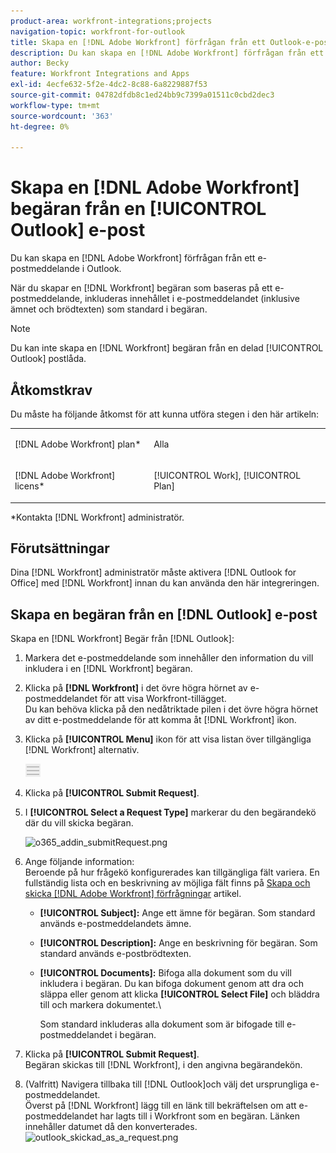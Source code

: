 ```yaml
---
product-area: workfront-integrations;projects
navigation-topic: workfront-for-outlook
title: Skapa en [!DNL Adobe Workfront] förfrågan från ett Outlook-e-postmeddelande
description: Du kan skapa en [!DNL Adobe Workfront] förfrågan från ett e-postmeddelande i Outlook.
author: Becky
feature: Workfront Integrations and Apps
exl-id: 4ecfe632-5f2e-4dc2-8c88-6a8229887f53
source-git-commit: 04782dfdb8c1ed24bb9c7399a01511c0cbd2dec3
workflow-type: tm+mt
source-wordcount: '363'
ht-degree: 0%

---
```


# Skapa en [!DNL Adobe Workfront] begäran från en [!UICONTROL Outlook] e-post

Du kan skapa en [!DNL Adobe Workfront] förfrågan från ett e-postmeddelande i Outlook.

När du skapar en [!DNL Workfront] begäran som baseras på ett e-postmeddelande, inkluderas innehållet i e-postmeddelandet (inklusive ämnet och brödtexten) som standard i begäran.

>[!NOTE]
>
>Du kan inte skapa en [!DNL Workfront] begäran från en delad [!UICONTROL Outlook] postlåda.

## Åtkomstkrav

Du måste ha följande åtkomst för att kunna utföra stegen i den här artikeln:

<table style="table-layout:auto"> 
 <col> 
 <col> 
 <tbody> 
  <tr> 
   <td role="rowheader">[!DNL Adobe Workfront] plan*</td> 
   <td> <p>Alla</p> </td> 
  </tr> 
  <tr> 
   <td role="rowheader">[!DNL Adobe Workfront] licens*</td> 
   <td> <p>[!UICONTROL Work], [!UICONTROL Plan]</p> </td> 
  </tr> 
 </tbody> 
</table>

&#42;Kontakta [!DNL Workfront] administratör.

## Förutsättningar

Dina [!DNL Workfront] administratör måste aktivera [!DNL Outlook for Office] med [!DNL Workfront] innan du kan använda den här integreringen.

## Skapa en begäran från en [!DNL Outlook] e-post

Skapa en [!DNL Workfront] Begär från [!DNL Outlook]:

1. Markera det e-postmeddelande som innehåller den information du vill inkludera i en [!DNL Workfront] begäran.
1. Klicka på **[!DNL Workfront]** i det övre högra hörnet av e-postmeddelandet för att visa Workfront-tillägget.\
   Du kan behöva klicka på den nedåtriktade pilen i det övre högra hörnet av ditt e-postmeddelande för att komma åt [!DNL Workfront] ikon.

1. Klicka på **[!UICONTROL Menu]** ikon för att visa listan över tillgängliga [!DNL Workfront] alternativ.

   ![o365_addin_menu2_icon.png](assets/o365-addin-menu2-icon.png)

1. Klicka på **[!UICONTROL Submit Request]**.
1. I **[!UICONTROL Select a Request Type]** markerar du den begärandekö där du vill skicka begäran.

   ![o365_addin_submitRequest.png](assets/o365-addin-submitrequest.png)

1. Ange följande information:\
   Beroende på hur frågekö konfigurerades kan tillgängliga fält variera. En fullständig lista och en beskrivning av möjliga fält finns på [Skapa och skicka [!DNL Adobe Workfront] förfrågningar](../../manage-work/requests/create-requests/create-submit-requests.md) artikel.

   * **[!UICONTROL Subject]:** Ange ett ämne för begäran. Som standard används e-postmeddelandets ämne.
   * **[!UICONTROL Description]:** Ange en beskrivning för begäran. Som standard används e-postbrödtexten.
   * **[!UICONTROL Documents]:** Bifoga alla dokument som du vill inkludera i begäran. Du kan bifoga dokument genom att dra och släppa eller genom att klicka **[!UICONTROL Select File]** och bläddra till och markera dokumentet.\

      Som standard inkluderas alla dokument som är bifogade till e-postmeddelandet i begäran.

1. Klicka på **[!UICONTROL Submit Request]**.\
   Begäran skickas till [!DNL Workfront], i den angivna begärandekön.

1. (Valfritt) Navigera tillbaka till [!DNL Outlook]och välj det ursprungliga e-postmeddelandet.\
   Överst på [!DNL Workfront] lägg till en länk till bekräftelsen om att e-postmeddelandet har lagts till i Workfront som en begäran. Länken innehåller datumet då den konverterades.\
   ![outlook_skickad_as_a_request.png](assets/outlook-submitted-as-a-request-350x130.png)
